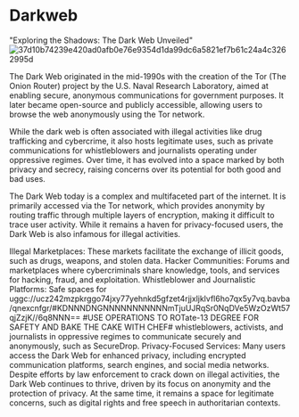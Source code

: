 # Darkweb
"Exploring the Shadows: The Dark Web Unveiled"
![37d10b74239e420ad0afb0e76e9354d1da99dc6a5821ef7b61c24a4c3262995d](https://github.com/user-attachments/assets/673d8552-3d45-4733-9003-254c41b854e4)


The Dark Web originated in the mid-1990s with the creation of the Tor (The Onion Router) project by the U.S. Naval Research Laboratory, aimed at enabling secure, anonymous communications for government purposes. It later became open-source and publicly accessible, allowing users to browse the web anonymously using the Tor network.


While the dark web is often associated with illegal activities like drug trafficking and cybercrime, it also hosts legitimate uses, such as private communications for whistleblowers and journalists operating under oppressive regimes. Over time, it has evolved into a space marked by both privacy and secrecy, raising concerns over its potential for both good and bad uses.

The Dark Web today is a complex and multifaceted part of the internet. It is primarily accessed via the Tor network, which provides anonymity by routing traffic through multiple layers of encryption, making it difficult to trace user activity. While it remains a haven for privacy-focused users, the Dark Web is also infamous for illegal activities.


Illegal Marketplaces: These markets facilitate the exchange of illicit goods, such as drugs, weapons, and stolen data.
Hacker Communities: Forums and marketplaces where cybercriminals share knowledge, tools, and services for hacking, fraud, and exploitation.
Whistleblower and Journalistic Platforms: Safe spaces for uggc://ucz242mzpkrggo74jxy77yehnkd5gfzet4rjjxljklvfl6ho7qx5y7vq.bavba/qnexcnfgr/#KDNNNDNGNNNNNNNNNNNmTjuUJRqSr0NqDVe5WzOzWt57qjZzjK//6q8NNN==     #USE OPERATIONS TO ROTate-13 DEGREE FOR SAFETY AND BAKE THE CAKE WITH CHEF#      whistleblowers, activists, and journalists in oppressive regimes to communicate securely and anonymously, such as SecureDrop.
Privacy-Focused Services: Many users access the Dark Web for enhanced privacy, including encrypted communication platforms, search engines, and social media networks.
Despite efforts by law enforcement to crack down on illegal activities, the Dark Web continues to thrive, driven by its focus on anonymity and the protection of privacy. At the same time, it remains a space for legitimate concerns, such as digital rights and free speech in authoritarian contexts.
